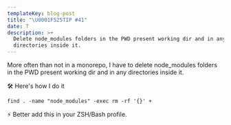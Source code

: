 ```yaml
---
templateKey: blog-post
title: "\U0001F525TIP #41"
date: T
description: >+
  Delete node_modules folders in the PWD present working dir and in any
  directories inside it.
---
```

More often than not in a monorepo, I have to delete node_modules folders in the PWD present working dir and in any directories inside it. 



🛠 Here's how I do it

```
find . -name "node_modules" -exec rm -rf '{}' +
```

⚡️ Better add this in your ZSH/Bash profile.
